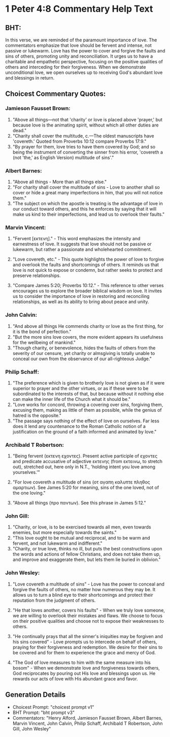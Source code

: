 # 1 Peter 4:8 Commentary Help Text

## BHT:
In this verse, we are reminded of the paramount importance of love. The commentators emphasize that love should be fervent and intense, not passive or lukewarm. Love has the power to cover and forgive the faults and sins of others, promoting unity and reconciliation. It urges us to have a charitable and empathetic perspective, focusing on the positive qualities of others and interceding for their forgiveness. When we demonstrate unconditional love, we open ourselves up to receiving God's abundant love and blessings in return.

## Choicest Commentary Quotes:
### Jamieson Fausset Brown:
1. "Above all things—not that 'charity' or love is placed above 'prayer,' but because love is the animating spirit, without which all other duties are dead."
2. "Charity shall cover the multitude, c.—The oldest manuscripts have 'covereth.' Quoted from Proverbs 10:12 compare Proverbs 17:9."
3. "By prayer for them, love tries to have them covered by God; and so being the instrument of converting the sinner from his error, 'covereth a (not 'the,' as English Version) multitude of sins'."

### Albert Barnes:
1. "Above all things - More than all things else."
2. "For charity shall cover the multitude of sins - Love to another shall so cover or hide a great many imperfections in him, that you will not notice them."
3. "The subject on which the apostle is treating is the advantage of love in our conduct toward others, and this he enforces by saying that it will make us kind to their imperfections, and lead us to overlook their faults."

### Marvin Vincent:
1. "Fervent [εκτενη]." - This word emphasizes the intensity and earnestness of love. It suggests that love should not be passive or lukewarm, but rather a passionate and wholehearted commitment.

2. "Love covereth, etc." - This quote highlights the power of love to forgive and overlook the faults and shortcomings of others. It reminds us that love is not quick to expose or condemn, but rather seeks to protect and preserve relationships.

3. "Compare James 5:20; Proverbs 10:12." - This reference to other verses encourages us to explore the broader biblical wisdom on love. It invites us to consider the importance of love in restoring and reconciling relationships, as well as its ability to bring about peace and unity.

### John Calvin:
1. "And above all things He commends charity or love as the first thing, for it is the bond of perfection."
2. "But the more sins love covers, the more evident appears its usefulness for the wellbeing of mankind."
3. "Though charity, or benevolence, hides the faults of others from the severity of our censure, yet charity or almsgiving is totally unable to conceal our own from the observance of our all-righteous Judge."

### Philip Schaff:
1. "The preference which is given to brotherly love is not given as if it were superior to prayer and the other virtues, or as if these were to be subordinated to the interests of that, but because without it nothing else can make the inner life of the Church what it should be."
2. "Love works for concord, throwing a covering over sins, forgiving them, excusing them, making as little of them as possible, while the genius of hatred is the opposite."
3. "The passage says nothing of the effect of love on ourselves. Far less does it lend any countenance to the Roman Catholic notion of a justification on the ground of a faith informed and animated by love."

### Archibald T Robertson:
1. "Being fervent (εκτενη εχοντες). Present active participle of εχοντες and predicate accusative of adjective εκτενης (from εκτεινω, to stretch out), stretched out, here only in N.T., 'holding intent you love among yourselves.'"

2. "For love covereth a multitude of sins (οτ αγαπη καλυπτε πληθος αμαρτιων). See James 5:20 for meaning, sins of the one loved, not of the one loving."

3. "Above all things (προ παντων). See this phrase in James 5:12."

### John Gill:
1. "Charity, or love, is to be exercised towards all men, even towards enemies, but more especially towards the saints."
2. "This love ought to be mutual and reciprocal, and to be warm and fervent, and not lukewarm and indifferent."
3. "Charity, or true love, thinks no ill, but puts the best constructions upon the words and actions of fellow Christians, and does not take them up, and improve and exaggerate them, but lets them lie buried in oblivion."

### John Wesley:
1. "Love covereth a multitude of sins" - Love has the power to conceal and forgive the faults of others, no matter how numerous they may be. It allows us to turn a blind eye to their shortcomings and protect their reputation from the judgment of others.

2. "He that loves another, covers his faults" - When we truly love someone, we are willing to overlook their mistakes and flaws. We choose to focus on their positive qualities and choose not to expose their weaknesses to others.

3. "He continually prays that all the sinner's iniquities may be forgiven and his sins covered" - Love prompts us to intercede on behalf of others, praying for their forgiveness and redemption. We desire for their sins to be covered and for them to experience the grace and mercy of God.

4. "The God of love measures to him with the same measure into his bosom" - When we demonstrate love and forgiveness towards others, God reciprocates by pouring out His love and blessings upon us. He rewards our acts of love with His abundant grace and favor.


## Generation Details
- Choicest Prompt: "choicest prompt v1"
- BHT Prompt: "bht prompt v3"
- Commentators: "Henry Alford, Jamieson Fausset Brown, Albert Barnes, Marvin Vincent, John Calvin, Philip Schaff, Archibald T Robertson, John Gill, John Wesley"
